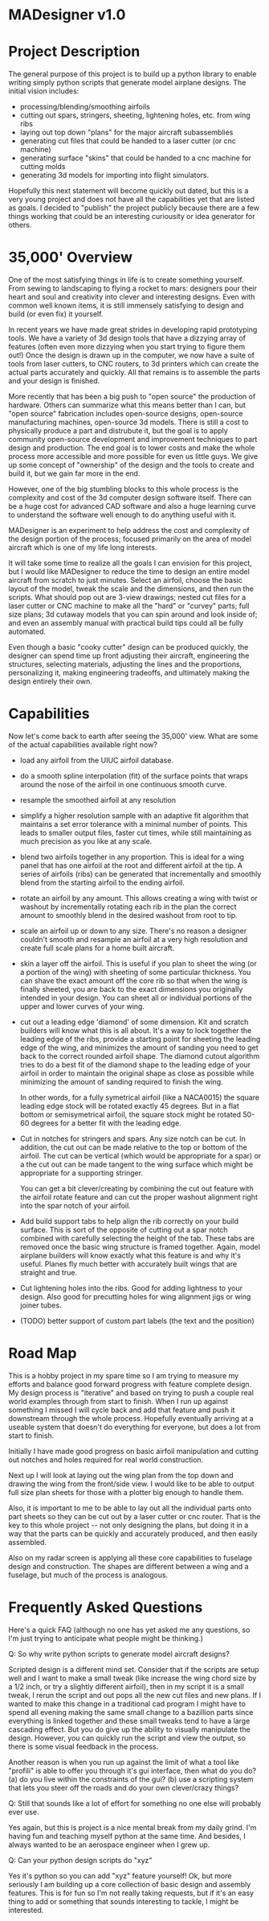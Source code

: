 # MADesigner v1.0


# Project Description

The general purpose of this project is to build up a python library to
enable writing simply python scripts that generate model airplane
designs.  The initial vision includes:

- processing/blending/smoothing airfoils
- cutting out spars, stringers, sheeting, lightening holes, etc. from wing ribs
- laying out top down "plans" for the major aircraft subassemblies
- generating cut files that could be handed to a laser cutter (or cnc machine)
- generating surface "skins" that could be handed to a cnc machine for cutting
  molds
- generating 3d models for importing into flight simulators.

Hopefully this next statement will become quickly out dated, but this
is a very young project and does not have all the capabilities yet
that are listed as goals.  I decided to "publish" the project publicly
because there are a few things working that could be an interesting
curiousity or idea generator for others.


# 35,000' Overview

One of the most satisfying things in life is to create something
yourself.  From sewing to landscaping to flying a rocket to mars:
designers pour their heart and soul and creativity into clever and
interesting designs.  Even with common well known items, it is still
immensely satisfying to design and build (or even fix) it yourself.

In recent years we have made great strides in developing rapid
prototyping tools.  We have a variety of 3d design tools that have a
dizzying array of features (often even more dizzying when you start
trying to figure them out!)  Once the design is drawn up in the
computer, we now have a suite of tools from laser cutters, to CNC
routers, to 3d printers which can create the actual parts accurately
and quickly.  All that remains is to assemble the parts and your
design is finished.

More recently that has been a big push to "open source" the production
of hardware.  Others can summarize what this means better than I can,
but "open source" fabrication includes open-source designs,
open-source manufacturing machines, open-source 3d models.  There is
still a cost to physically produce a part and distrubute it, but the
goal is to apply community open-source development and improvement
techniques to part design and production.  The end goal is to lower
costs and make the whole process more accessible and more possible for
even us little guys.  We give up some concept of "ownership" of the
design and the tools to create and build it, but we gain far more in
the end.

However, one of the big stumbling blocks to this whole process is the
complexity and cost of the 3d computer design software itself.  There
can be a huge cost for advanced CAD software and also a huge learning
curve to understand the software well enough to do anything useful
with it.

MADesigner is an experiment to help address the cost and complexity of
the design portion of the process; focused primarily on the area of
model aircraft which is one of my life long interests.

It will take some time to realize all the goals I can envision for
this project, but I would like MADesigner to reduce the time to design
an entire model aircraft from scratch to just minutes.  Select an
airfoil, choose the basic layout of the model, tweak the scale and the
dimensions, and then run the scripts.  What should pop out are 3-view
drawings; nested cut files for a laser cutter or CNC machine to make
all the "hard" or "curvey" parts; full size plans; 3d cutaway models
that you can spin around and look inside of; and even an assembly
manual with practical build tips could all be fully automated.

Even though a basic "cooky cutter" design can be produced quickly, the
designer can spend time up front adjusting their aircraft, engineering
the structures, selecting materials, adjusting the lines and the
proportions, personalizing it, making engineering tradeoffs, and
ultimately making the design entirely their own.


# Capabilities

Now let's come back to earth after seeing the 35,000' view.  What are
some of the actual capabilities available right now?

- load any airfoil from the UIUC airfoil database.

- do a smooth spline interpolation (fit) of the surface points that
  wraps around the nose of the airfoil in one continuous smooth curve.

- resample the smoothed airfoil at any resolution

- simplify a higher resolution sample with an adaptive fit algorithm
  that maintains a set error tolerance with a minimal number of
  points.  This leads to smaller output files, faster cut times, while
  still maintaining as much precision as you like at any scale.

- blend two airfoils together in any proportion.  This is ideal for a
  wing panel that has one airfoil at the root and different airfoil at
  the tip.  A series of airfoils (ribs) can be generated that
  incrementally and smoothly blend from the starting airfoil to the
  ending airfoil.

- rotate an airfoil by any amount.  This allows creating a wing with
  twist or washout by incrementally rotating each rib in the plan the
  correct amount to smoothly blend in the desired washout from root to
  tip.

- scale an airfoil up or down to any size.  There's no reason a
  designer couldn't smooth and resample an airfoil at a very high
  resolution and create full scale plans for a home built aircraft.

- skin a layer off the airfoil.  This is useful if you plan to sheet
  the wing (or a portion of the wing) with sheeting of some particular
  thickness.  You can shave the exact amount off the core rib so that
  when the wing is finally sheeted, you are back to the exact
  dimensions you originally intended in your design.  You can sheet
  all or individual portions of the upper and lower curves of your
  wing.

- cut out a leading edge 'diamond' of some dimension.  Kit and scratch
  builders will know what this is all about.  It's a way to lock
  together the leading edge of the ribs, provide a starting point for
  sheeting the leading edge of the wing, and minimizes the amount of
  sanding you need to get back to the correct rounded airfoil shape.
  The diamond cutout algorithm tries to do a best fit of the diamond
  shape to the leading edge of your airfoil in order to maintain the
  original shape as close as possible while minimizing the amount of
  sanding required to finish the wing.

  In other words, for a fully symetrical airfoil (like a NACA0015) the
  square leading edge stock will be rotated exactly 45 degrees.  But
  in a flat bottom or semisymetrical airfoil, the square stock might
  be rotated 50-60 degrees for a better fit with the leading edge.

- Cut in notches for stringers and spars.  Any size notch can be cut.
  In addition, the cut out can be made relative to the top or bottom
  of the airfoil.  The cut can be vertical (which would be appropriate
  for a spar) or a the cut out can be made tangent to the wing surface
  which might be appropriate for a supporting stringer.

  You can get a bit clever/creating by combining the cut out feature
  with the airfoil rotate feature and can cut the proper washout
  alignment right into the spar notch of your airfoil.

- Add build support tabs to help align the rib correctly on your build
  surface.  This is sort of the opposite of cutting out a spar notch
  combined with carefully selecting the height of the tab.  These tabs
  are removed once the basic wing structure is framed together.
  Again, model airplane builders will know exactly what this feature
  is and why it's useful.  Planes fly much better with accurately
  built wings that are straight and true.

- Cut lightening holes into the ribs.  Good for adding lightness to
  your design.  Also good for precutting holes for wing alignment jigs
  or wing joiner tubes.

- (TODO) better support of custom part labels (the text and the position)


# Road Map

This is a hobby project in my spare time so I am trying to measure my
efforts and balance good forward progress with feature complete
design.  My design process is "iterative" and based on trying to push
a couple real world examples through from start to finish.  When I run
up against something I missed I will cycle back and add that feature
and push it downstream through the whole process.  Hopefully
eventually arriving at a useable system that doesn't do everything for
everyone, but does a lot from start to finish.

Initially I have made good progress on basic airfoil manipulation and
cutting out notches and holes required for real world construction.

Next up I will look at laying out the wing plan from the top down and
drawing the wing from the front/side view.  I would like to be able to
output full size plan sheets for those with a plotter big enough to
handle them.

Also, it is important to me to be able to lay out all the individual
parts onto part sheets so they can be cut out by a laser cutter or cnc
router.  That is the key to this whole project -- not only designing
the plans, but doing it in a way that the parts can be quickly and
accurately produced, and then easily assembled.

Also on my radar screen is applying all these core capabilities to
fuselage design and construction.  The shapes are different between a
wing and a fuselage, but much of the process is analogous.


# Frequently Asked Questions

Here's a quick FAQ (although no one has yet asked me any questions, so
I'm just trying to anticipate what people might be thinking.)

Q: So why write python scripts to generate model aircraft designs?

Scripted design is a different mind set.  Consider that if the scripts
are setup well and I want to make a small tweak (like increase the
wing chord size by a 1/2 inch, or try a slightly different airfoil),
then in my script it is a small tweak, I rerun the script and out pops
all the new cut files and new plans.  If I wanted to make this change
in a traditional cad program I might have to spend all evening making
the same small change to a bazillion parts since everything is linked
together and these small tweaks tend to have a large cascading effect.
But you do give up the ability to visually manipulate the design.
However, you can quickly run the script and view the output, so there
is some visual feedback in the process.

Another reason is when you run up against the limit of what a tool
like "profili" is able to offer you through it's gui interface, then
what do you do?  (a) do you live within the constraints of the gui?
(b) use a scripting system that lets you steer off the roads and do
your own clever/crazy things?


Q: Still that sounds like a lot of effort for something no one else will 
probably ever use.

Yes again, but this is project is a nice mental break from my daily
grind.  I'm having fun and teaching myself python at the same time.
And besides, I always wanted to be an aerospace engineer when I grew
up.


Q: Can your python design scripts do "xyz"

Yes it's python so you can add "xyz" feature yourself!  Ok, but more
seriously I am building up a core collection of basic design and
assembly features.  This is for fun so I'm not really taking requests,
but if it's an easy thing to add or something that sounds interesting
to tackle, I might be interested.

